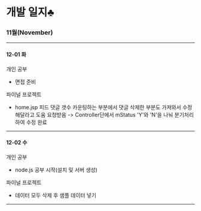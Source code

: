 

# 개발 일지♣

### 11월(November)
___________________________________________________________________________________________________________________________________________________________________________________
#### 12-01 화

 개인 공부
  - 면접 준비
  
 파이널 프로젝트
  - home.jsp 피드 댓글 갯수 카운팅하는 부분에서 댓글 삭제한 부분도 가져와서 수정해달라고 도움 요청받음
  -> Controller단에서 mStatus 'Y'와 'N'을 나눠 분기처리하여 수정 완료

___________________________________________________________________________________________________________________________________________________________________________________
#### 12-02 수

 개인 공부
  - node.js 공부 시작(설치 및 서버 생성)
  
 파이널 프로젝트
  - 데이터 모두 삭제 후 샘플 데이터 넣기

___________________________________________________________________________________________________________________________________________________________________________________
